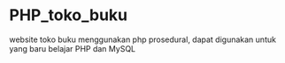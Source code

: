 # PHP_toko_buku
website toko buku menggunakan php prosedural, dapat digunakan untuk yang baru belajar PHP dan MySQL
